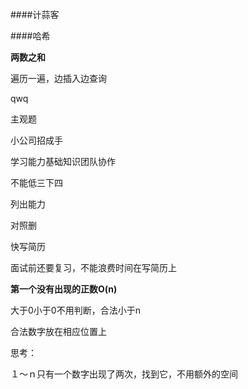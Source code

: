 ####计蒜客

####哈希

**两数之和**

遍历一遍，边插入边查询

qwq



主观题

小公司招成手

学习能力基础知识团队协作

不能低三下四

列出能力

对照删

快写简历

面试前还要复习，不能浪费时间在写简历上



**第一个没有出现的正数O(n)**

大于0小于0不用判断，合法小于n

合法数字放在相应位置上



思考：

１～ｎ只有一个数字出现了两次，找到它，不用额外的空间

